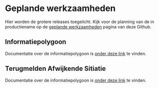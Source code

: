# Geplande werkzaamheden

Hier worden de grotere releases toegelicht.
Kijk voor de planning van de in productiename op de [geplande werkzaamheden](../KLIC%20-%20Geplande%20werkzaamheden.md) pagina van deze Github.

## Informatiepolygoon
Documentatie over de informatiepolygoon is [onder deze link](../../../tree/master/Geplande%20wijzigingen/Informatiepolygoon) te vinden.


## Terugmelden Afwijkende Sitiatie
Documentatie over de informatiepolygoon is [onder deze link](../../../tree/master/Geplande%20wijzigingen/Terugmelden%20Afwijkende%20Sitiatie) te vinden.